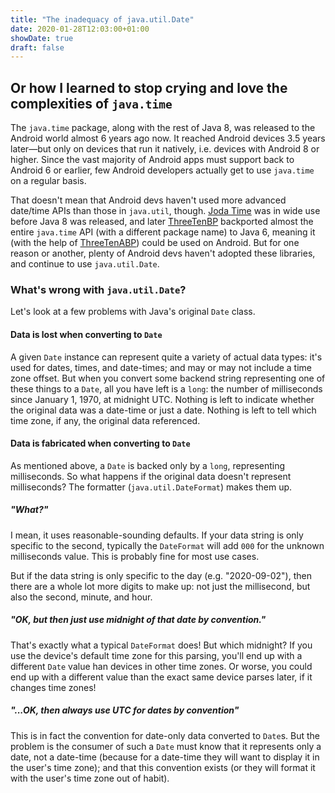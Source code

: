 ```yaml
---
title: "The inadequacy of java.util.Date"
date: 2020-01-28T12:03:00+01:00
showDate: true
draft: false
---
```


## Or how I learned to stop crying and love the complexities of `java.time`

The `java.time` package, along with the rest of Java 8, was released to the
Android world almost 6 years ago now. It reached Android devices 3.5 years
later—but only on devices that run it natively, i.e. devices with Android 8 or
higher. Since the vast majority of Android apps must support back to Android
6 or earlier, few Android developers actually get to use `java.time` on a
regular basis.

That doesn't mean that Android devs haven't used more advanced date/time APIs
than those in `java.util`, though. [Joda Time](https://www.joda.org/joda-time/)
was in wide use before Java 8 was released, and later
[ThreeTenBP](https://www.threeten.org/threetenbp/) backported almost the entire
`java.time` API (with a different package name) to Java 6, meaning it (with the
help of [ThreeTenABP](https://github.com/JakeWharton/ThreeTenABP)) could be used
on Android. But for one reason or another, plenty of Android devs haven't
adopted these libraries, and continue to use `java.util.Date`.

### What's wrong with `java.util.Date`?

Let's look at a few problems with Java's original `Date` class.

#### Data is lost when converting to `Date`

A given `Date` instance can represent quite a variety of actual data types: it's
used for dates, times, and date-times; and may or may not include a
time zone offset. But when you convert some backend string representing one of
these things to a `Date`, all you have left is a `long`: the number of
milliseconds since January 1, 1970, at midnight UTC. Nothing is left to indicate
whether the original data was a date-time or just a date. Nothing is left to
tell which time zone, if any, the original data referenced.

#### Data is fabricated when converting to `Date`

As mentioned above, a `Date` is backed only by a `long`, representing
milliseconds. So what happens if the original data doesn't represent
milliseconds? The formatter (`java.util.DateFormat`) makes them up.

##### "What?"

I mean, it uses reasonable-sounding defaults. If your data string is only
specific to the second, typically the `DateFormat` will add `000` for the
unknown milliseconds value. This is probably fine for most use cases.

But if the data string is only specific to the day (e.g. "2020-09-02"), then
there are a whole lot more digits to make up: not just the millisecond, but also
the second, minute, and hour.

##### "OK, but then just use midnight of that date by convention."

That's exactly what a typical `DateFormat` does! But which midnight? If you use
the device's default time zone for this parsing, you'll end up with a different
`Date` value han devices in other time zones. Or worse, you could end up with a
different value than the exact same device parses later, if it changes time
zones!

##### "...OK, then always use UTC for dates by convention"

This is in fact the convention for date-only data converted to `Date`s. But the
problem is the consumer of such a `Date` must know that it represents only a
date, not a date-time (because for a date-time they will want to display it in
the user's time zone); and that this convention exists (or they will format it
with the user's time zone out of habit).
